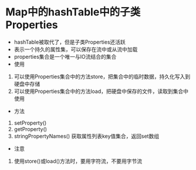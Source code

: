 # Map中的hashTable中的子类Properties
* hashTable被取代了，但是子类Properties还活跃
* 表示一个持久的属性集，可以保存在流中或从流中加载
* properties集合是一个唯一与IO流结合的集合
* 使用
1. 可以使用Properties集合中的方法store，把集合中的临时数据，持久化写入到硬盘中存储
2. 可以使用Properties集合中的方法load，把硬盘中保存的文件，读取到集合中使用
* 方法
1. setProperty()
2. getProperty()
3. stringPropertyNames() 获取属性列表key值集合，返回set数组

* 注意
1. 使用store()或load()方法时，要用字符流，不要用字节流